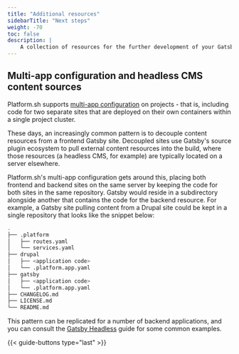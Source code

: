 ```yaml
---
title: "Additional resources"
sidebarTitle: "Next steps"
weight: -70
toc: false
description: |
    A collection of resources for the further development of your Gatsby site.
---
```


## Multi-app configuration and headless CMS content sources

Platform.sh supports [multi-app configuration](../../../create-apps/multi-app.md) on projects - that is, including code for two separate sites that are deployed on their own containers within a single project cluster. 

These days, an increasingly common pattern is to decouple content resources from a frontend Gatsby site. Decoupled sites use Gatsby's source plugin ecosystem to pull external content resources into the build, where those resources (a headless CMS, for example) are typically located on a server elsewhere. 

Platform.sh's multi-app configuration gets around this, placing both frontend and backend sites on the same server by keeping the code for both sites in the same repository. Gatsby would reside in a subdirectory alongside another that contains the code for the backend resource. For example, a Gatsby site pulling content from a Drupal site could be kept in a single repository that looks like the snippet below:

```bash
.
├── .platform
│   ├── routes.yaml
│   └── services.yaml
├── drupal
│   ├── <application code>
│   └── .platform.app.yaml
├── gatsby
│   ├── <application code>
│   └── .platform.app.yaml
├── CHANGELOG.md
├── LICENSE.md
└── README.md
```

This pattern can be replicated for a number of backend applications, and you can consult the [Gatsby Headless](/guides/gatsby/headless/_index.md) guide for some common examples.

{{< guide-buttons type="last" >}}
